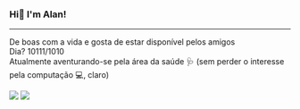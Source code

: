 ### Hi👋 I'm Alan!
___
De boas com a vida e gosta de estar disponível pelos amigos <br>
Dia? 10111/1010 <br>
Atualmente aventurando-se pela área da saúde 🩺 (sem perder o interesse pela computação 💻, claro)

<a href="https://www.linkedin.com/in/alanmariz/"><img src="https://img.shields.io/badge/LinkedIn-0077B5?style=for-the-badge&logo=linkedin&logoColor=white" /></a>
<a href="https://www.instagram.com/in/alanmariz/"><img src="https://img.shields.io/badge/Instagram-E4405F?style=for-the-badge&logo=instagram&logoColor=white" /></a>

<!--
**alanmariz/alanmariz** is a ✨ _special_ ✨ repository because its `README.md` (this file) appears on your GitHub profile.

Here are some ideas to get you started:

- 🔭 I’m currently working on ...
- 🌱 I’m currently learning ...
- 👯 I’m looking to collaborate on ...
- 🤔 I’m looking for help with ...
- 💬 Ask me about ...
- 📫 How to reach me: ...
- 😄 Pronouns: ...
- ⚡ Fun fact: ...
-->
